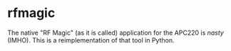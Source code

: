 # rfmagic
The native "RF Magic" (as it is called) application for the APC220 is _nasty_ (IMHO). This is a reimplementation of that tool in Python. 
